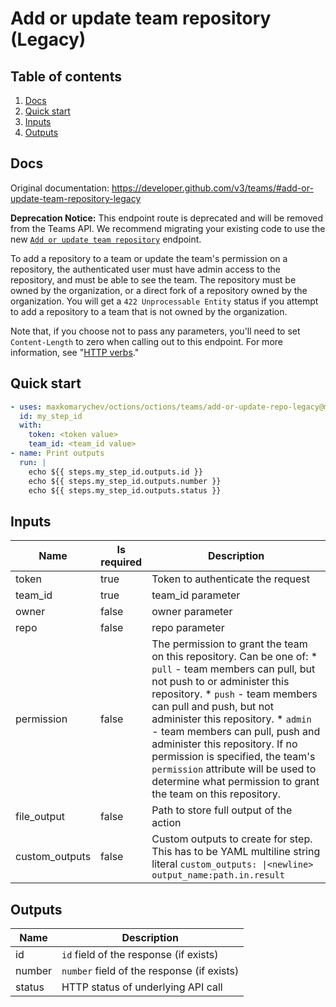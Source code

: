 # Add or update team repository (Legacy)

## Table of contents

1. [Docs](#docs)
1. [Quick start](#quick-start)
1. [Inputs](#inputs)
1. [Outputs](#outputs)

<a name="quick-start" ></a>
## Docs

Original documentation: https://developer.github.com/v3/teams/#add-or-update-team-repository-legacy

**Deprecation Notice:** This endpoint route is deprecated and will be removed from the Teams API. We recommend migrating your existing code to use the new [`Add or update team repository`](https://developer.github.com/v3/teams/#add-or-update-team-repository) endpoint.

To add a repository to a team or update the team's permission on a repository, the authenticated user must have admin access to the repository, and must be able to see the team. The repository must be owned by the organization, or a direct fork of a repository owned by the organization. You will get a `422 Unprocessable Entity` status if you attempt to add a repository to a team that is not owned by the organization.

Note that, if you choose not to pass any parameters, you'll need to set `Content-Length` to zero when calling out to this endpoint. For more information, see "[HTTP verbs](https://developer.github.com/v3/#http-verbs)."


<a name="quick start" ></a>
## Quick start

```yaml
- uses: maxkomarychev/octions/octions/teams/add-or-update-repo-legacy@master
  id: my_step_id
  with:
    token: <token value>
    team_id: <team_id value>
- name: Print outputs
  run: |
    echo ${{ steps.my_step_id.outputs.id }}
    echo ${{ steps.my_step_id.outputs.number }}
    echo ${{ steps.my_step_id.outputs.status }}
```


<a name="inputs" ></a>
## Inputs

| Name | Is required | Description |
|---|---|---|
|token|true|Token to authenticate the request
|team_id|true|team_id parameter
|owner|false|owner parameter
|repo|false|repo parameter
|permission|false|The permission to grant the team on this repository. Can be one of:   \* `pull` - team members can pull, but not push to or administer this repository.   \* `push` - team members can pull and push, but not administer this repository.   \* `admin` - team members can pull, push and administer this repository.      If no permission is specified, the team's `permission` attribute will be used to determine what permission to grant the team on this repository.
|file_output|false|Path to store full output of the action
|custom_outputs|false|Custom outputs to create for step. This has to be YAML multiline string literal `custom_outputs: \|<newline> output_name:path.in.result`

<a name="outputs" ></a>
## Outputs

| Name | Description |
|---|---|
|id|`id` field of the response (if exists)|
|number|`number` field of the response (if exists)|
|status|HTTP status of underlying API call|

